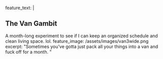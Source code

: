 feature_text: |
  ## The Van Gambit
  A month-long experiment to see if I can keep an organized schedule and clean living space. lol.
feature_image: /assets/images/van3wide.png
excerpt: "Sometimes you’ve gotta just pack all your things into a van and fuck off for a month. "
